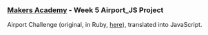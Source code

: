 ### [Makers Academy](http://www.makersacademy.com) - Week 5 Airport_JS Project
Airport Challenge (original, in Ruby, [here](https://github.com/jlblumberg/airport_challenge)), translated into JavaScript.